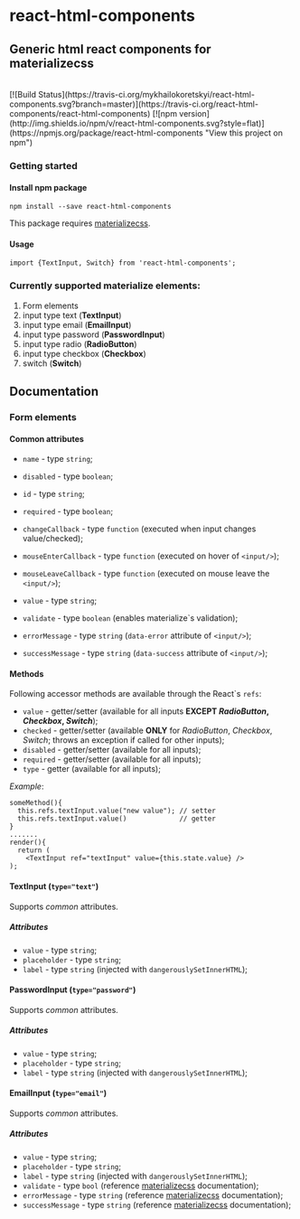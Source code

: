 # react-html-components
## Generic html react components for materializecss
<br />
[![Build
Status](https://travis-ci.org/mykhailokoretskyi/react-html-components.svg?branch=master)](https://travis-ci.org/react-html-components/react-html-components) [![npm
version](http://img.shields.io/npm/v/react-html-components.svg?style=flat)](https://npmjs.org/package/react-html-components "View this project on npm")

### Getting started

#### Install npm package
`npm install --save react-html-components`

This package requires [materializecss](http://materializecss.com/, "Materialize css framework").

#### Usage
`import {TextInput, Switch} from 'react-html-components';`

### Currently supported materialize elements:

1. Form elements
  1. input type text (**TextInput**)
  2. input type email (**EmailInput**)
  3. input type password (**PasswordInput**)
  4. input type radio (**RadioButton**)
  5. input type checkbox (**Checkbox**)
  6. switch (**Switch**)

## Documentation

### Form elements

#### Common attributes
* `name`               - type `string`;
* `disabled`           - type `boolean`;
* `id`                 - type `string`;
* `required`           - type `boolean`;
* `changeCallback`     - type `function` (executed when input changes value/checked);
* `mouseEnterCallback` - type `function` (executed on hover of `<input/>`);
* `mouseLeaveCallback` - type `function` (executed on mouse leave the `<input/>`);

* `value`              - type `string`;
* `validate`           - type `boolean` (enables materialize`s validation);
* `errorMessage`       - type `string` (`data-error` attribute of `<input/>`);
* `successMessage`     - type `string` (`data-success` attribute of `<input/>`);


#### Methods

Following accessor methods are available through the React\`s `refs`:
* `value`              - getter/setter (available for all inputs **EXCEPT *RadioButton*, *Checkbox*, *Switch***);
* `checked`            - getter/setter (available **ONLY** for *RadioButton*, *Checkbox*, *Switch*; throws an exception if called for other inputs);
* `disabled`           - getter/setter (available for all inputs);
* `required`           - getter/setter (available for all inputs);
* `type`               - getter (available for all inputs);

*Example*:
```
someMethod(){
  this.refs.textInput.value("new value"); // setter
  this.refs.textInput.value()             // getter
}
.......
render(){
  return (
    <TextInput ref="textInput" value={this.state.value} />
);
```

#### TextInput (`type="text"`)

Supports *common* attributes.

##### Attributes
* `value`              - type `string`;
* `placeholder`        - type `string`;
* `label`              - type `string` (injected with `dangerouslySetInnerHTML`);

#### PasswordInput (`type="password"`)

Supports *common* attributes.

##### Attributes
* `value`              - type `string`;
* `placeholder`        - type `string`;
* `label`              - type `string` (injected with `dangerouslySetInnerHTML`);

#### EmailInput (`type="email"`)

Supports *common* attributes.

##### Attributes
* `value`              - type `string`;
* `placeholder`        - type `string`;
* `label`              - type `string` (injected with `dangerouslySetInnerHTML`);
* `validate`           - type `bool` (reference [materializecss](http://materializecss.com/, "Materialize css framework") documentation);
* `errorMessage`       - type `string` (reference [materializecss](http://materializecss.com/, "Materialize css framework") documentation);
* `successMessage`     - type `string` (reference [materializecss](http://materializecss.com/, "Materialize css framework") documentation);
